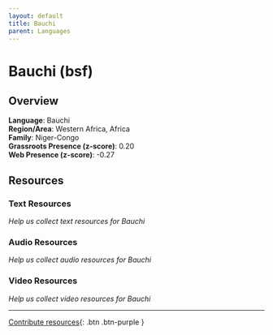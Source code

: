 ```yaml
---
layout: default
title: Bauchi
parent: Languages
---
```


# Bauchi (bsf)

## Overview

**Language**: Bauchi  
**Region/Area**: Western Africa, Africa  
**Family**: Niger-Congo  
**Grassroots Presence (z-score)**: 0.20  
**Web Presence (z-score)**: -0.27  

## Resources

### Text Resources
*Help us collect text resources for Bauchi*

### Audio Resources
*Help us collect audio resources for Bauchi*

### Video Resources
*Help us collect video resources for Bauchi*

---

[Contribute resources](https://forms.office.com/e/1SfLJx3u1r){: .btn .btn-purple }
